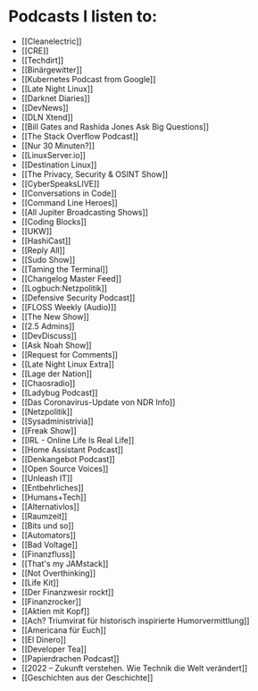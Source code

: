 # Podcasts I listen to:

 - [[Cleanelectric]]
 - [[CRE]]
 - [[Techdirt]]
 - [[Binärgewitter]]
 - [[Kubernetes Podcast from Google]]
 - [[Late Night Linux]]
 - [[Darknet Diaries]]
 - [[DevNews]]
 - [[DLN Xtend]]
 - [[Bill Gates and Rashida Jones Ask Big Questions]]
 - [[The Stack Overflow Podcast]]
 - [[Nur 30 Minuten?]]
 - [[LinuxServer.io]]
 - [[Destination Linux]]
 - [[The Privacy, Security & OSINT Show]]
 - [[CyberSpeaksLIVE]]
 - [[Conversations in Code]]
 - [[Command Line Heroes]]
 - [[All Jupiter Broadcasting Shows]]
 - [[Coding Blocks]]
 - [[UKW]]
 - [[HashiCast]]
 - [[Reply All]]
 - [[Sudo Show]]
 - [[Taming the Terminal]]
 - [[Changelog Master Feed]]
 - [[Logbuch:Netzpolitik]]
 - [[Defensive Security Podcast]]
 - [[FLOSS Weekly (Audio)]]
 - [[The New Show]]
 - [[2.5 Admins]]
 - [[DevDiscuss]]
 - [[Ask Noah Show]]
 - [[Request for Comments]]
 - [[Late Night Linux Extra]]
 - [[Lage der Nation]]
 - [[Chaosradio]]
 - [[Ladybug Podcast]]
 - [[Das Coronavirus-Update von NDR Info]]
 - [[Netzpolitik]]
 - [[Sysadministrivia]]
 - [[Freak Show]]
 - [[IRL - Online Life Is Real Life]]
 - [[Home Assistant Podcast]]
 - [[Denkangebot Podcast]]
 - [[Open Source Voices]]
 - [[Unleash IT]]
 - [[Entbehrliches]]
 - [[Humans+Tech]]
 - [[Alternativlos]]
 - [[Raumzeit]]
 - [[Bits und so]]
 - [[Automators]]
 - [[Bad Voltage]]
 - [[Finanzfluss]]
 - [[That's my JAMstack]]
 - [[Not Overthinking]]
 - [[Life Kit]]
 - [[Der Finanzwesir rockt]]
 - [[Finanzrocker]]
 - [[Aktien mit Kopf]]
 - [[Ach? Triumvirat für historisch inspirierte Humorvermittlung]]
 - [[Americana für Euch]]
 - [[El Dinero]]
 - [[Developer Tea]]
 - [[Papierdrachen Podcast]]
 - [[2022 – Zukunft verstehen. Wie Technik die Welt verändert]]
 - [[Geschichten aus der Geschichte]]